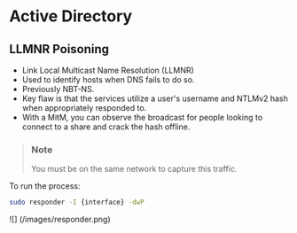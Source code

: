 # Active Directory
## LLMNR Poisoning
- Link Local Multicast Name Resolution (LLMNR)
- Used to identify hosts when DNS fails to do so.
- Previously NBT-NS.
- Key flaw is that the services utilize a user's username and NTLMv2 hash when appropriately responded to.
- With a MitM, you can observe the broadcast for people looking to connect to a share and crack the hash offline.

> ### Note
> You must be on the same network to capture this traffic.

To run the process:
````bash
sudo responder -I {interface} -dwP
````
![] (/images/responder.png)
